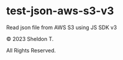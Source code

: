# test-json-aws-s3-v3

Read json file from AWS S3 using JS SDK v3

&copy; 2023 Sheldon T.

All Rights Reserved.
